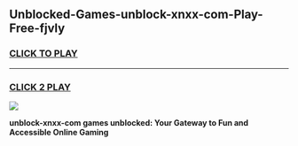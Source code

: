 
## Unblocked-Games-unblock-xnxx-com-Play-Free-fjvly
<h3>
<a href="https://premium76.site?title=unblock-xnxx-com&ref=19M">CLICK TO PLAY</a></h3>
<hr>

<h3>
<a href="https://premium76.site?title=unblock-xnxx-com&ref=19M">CLICK 2 PLAY</a>
  
</h3>

<a href="https://premium76.site?title=unblock-xnxx-com&ref=19M"><img src="https://clearcache.store/games.png"></a>


**unblock-xnxx-com games unblocked: Your Gateway to Fun and Accessible Online Gaming**
